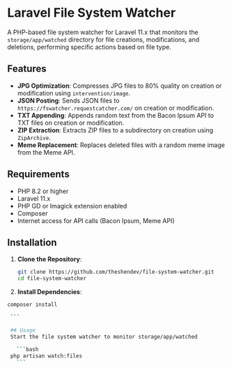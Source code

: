 # Laravel File System Watcher

A PHP-based file system watcher for Laravel 11.x that monitors the `storage/app/watched` directory for file creations, modifications, and deletions, performing specific actions based on file type.

## Features
- **JPG Optimization**: Compresses JPG files to 80% quality on creation or modification using `intervention/image`.
- **JSON Posting**: Sends JSON files to `https://fswatcher.requestcatcher.com/` on creation or modification.
- **TXT Appending**: Appends random text from the Bacon Ipsum API to TXT files on creation or modification.
- **ZIP Extraction**: Extracts ZIP files to a subdirectory on creation using `ZipArchive`.
- **Meme Replacement**: Replaces deleted files with a random meme image from the Meme API.

## Requirements
- PHP 8.2 or higher
- Laravel 11.x
- PHP GD or Imagick extension enabled
- Composer
- Internet access for API calls (Bacon Ipsum, Meme API)

## Installation

1. **Clone the Repository**:
   ```bash
   git clone https://github.com/theshendev/file-system-watcher.git
   cd file-system-watcher
   
   ```
 
 2. **Install Dependencies**:

   ```bash
   composer install
   
    ```
    
    ## Usage
    Start the file system watcher to monitor storage/app/watched
    
      ```bash
    php artisan watch:files
      ```


